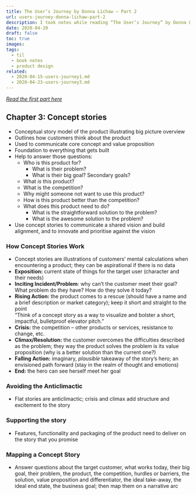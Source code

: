 ```yaml
---
title: The User’s Journey by Donna Lichaw – Part 2
url: users-journey-donna-lichaw-part-2
description: I took notes while reading “The User’s Journey” by Donna Lichaw. It’s a great book!
date: 2020-04-20
draft: false
toc: true
images:
tags:
  - til
  - book notes
  - product design
related:
  - 2020-04-15-users-journey1.md
  - 2020-04-23-users-journey3.md
---
```

_[Read the first part here](/users-journey-donna-lichaw-part-1)_

## Chapter 3: Concept stories

- Conceptual story model of the product illustrating big picture overview
- Outlines how customers think about the product
- Used to communicate core concept and value proposition
- Foundation to everything that gets built
- Help to answer those questions:
    - Who is this product for?
        - What is their problem?
        - What is their big goal? Secondary goals?
    - What *is* this product?
    - What is the competition?
    - Why might someone not want to use this product?
    - How is this product better than the competition?
    - What does this product need to do?
        - What is the straightforward solution to the problem?
        - What is the awesome solution to the problem?
- Use concept stories to communicate a shared vision and build alignment, and to innovate and prioritise against the vision

### How Concept Stories Work

- Concept stories are illustrations of customers’ mental calculations when encountering a product; they can be aspirational if there is no data
- **Exposition:** current state of things for the target user (character and their needs)
- **Inciting Incident/Problem**: why can’t the customer meet their goal? What problem do they have? How do they solve it today?
- **Rising Action:** the product comes to a rescue (should have a name and a brief description or market category); keep it short and straight to the point\
“Think of a concept story as a way to visualize and bolster a short, impactful, bulletproof elevator pitch.”
- **Crisis:** the competition – other products or services, resistance to change, etc.
- **Climax/Resolution:** the customer overcomes the difficulties described as the problem; they way the product solves the problem is its value proposition (why is a better solution than the current one?)
- **Falling Action:** imaginary, _plausible_ takeaway of the story’s hero; an envisioned path forward (stay in the realm of thought and emotions)
- **End:** the hero can see herself meet her goal

### Avoiding the Anticlimactic

- Flat stories are anticlimactic; crisis and climax add structure and excitement to the story

### Supporting the story

- Features, functionality and packaging of the product need to deliver on the story that you promise

### Mapping a Concept Story

- Answer questions about the target customer, what works today, their big goal, their problem, the product, the competition, hurdles or barriers, the solution, value proposition and differentiator, the ideal take-away, the ideal end state, the business goal; then map them on a narrative arc